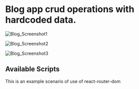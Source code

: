 # Blog app crud operations with hardcoded data.
![Blog_Screenshot1](https://user-images.githubusercontent.com/47315396/203052962-af902b0c-37dc-4a98-a72c-803de784f41f.PNG)

![Blog_Screenshot2](https://user-images.githubusercontent.com/47315396/203052911-60cff3c6-00b8-4ca8-9a3e-38782041af96.PNG)

![Blog_Screenshot3](https://user-images.githubusercontent.com/47315396/203052852-ab34cab0-fcd8-4ccd-bc3d-0f919319aa50.PNG)

## Available Scripts

This is an example scenario of use of react-router-dom
